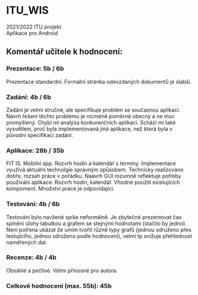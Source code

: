# ITU_WIS
2021/2022 ITU projekt  
Aplikace pro Android

## Komentář učitele k hodnocení:
### Prezentace: 5b / 6b
Prezentace standardní. Formální stránka odevzdaných dokumentů je slabší.

### Zadání: 4b / 6b
Zadání je velmi stručné, ale specifikuje problém se současnou aplikací. Návrh řešení těchto problému je nicméně poměrně obecný a ne moc promyšlený. Chybí mi analýza konkurenčních aplikací. Schází mi také vysvětlení, proč byla implementovaná jiná aplikace, než která byla v původní specifikaci zadání.

### Aplikace: 28b / 35b
FIT IS. Mobilní app. Rozvrh hodin a kalendář s termíny. Implementace využívá aktuální technolgie správným způsobem. Technicky realizováno dobře, rozsah práce v pořádku. Naávrh GUI rozumně reflektuje potřeby používání aplikace. Rozvrh hodin, kalendář. Vhodné použití existujících kompoment. Množství práce je odpovídající.

### Testování: 4b / 6b
Testování bylo navžené spíše neformálně. Je zbytečné prezentovat čas splnění úlohy tabulkou a grafem se stejnými hodnotami (stačilo by jedno). Není potřena ukázat že umím tvořit různé typy grafů (jednou sdruženo přes testujícího, jednou sdruženo podle hodnocení), velmi tp snižuje přehlednost naměřených dat.

### Recenze: 4b / 4b
Obsáhlé a pečlivé. Velmi přínosné pro autora.

### Celkové hodnocení (max. 55b): 45b
